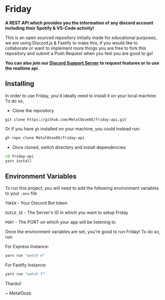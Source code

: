 # Friday
**A REST API which provides you the information of any discord account including their Spotify & VS-Code activity!**

This is an open sourced repository initially made for educational purposes, we are using Discord.js & Fastify to make this, if you would like to collaborate or want to implement more things you are free to fork this repository and submit a Push Request when you feel you are good to go!

**You can also join our [Discord Support Server](https://discord.gg/WkWZ9Y4P62) to request features or to use the realtime api.**

## Installing

In order to use Friday, you'd ideally need to install it on your local machine. To do so,

* Clone the repository

```
git clone https://github.com/MetalOoze05/friday-api.git
```

Or if you have `gh` installed on your machine, you could instead run:
```bash
gh repo clone MetalOoze05/friday-api
```

* Once cloned, switch directory and install dependencies:

```bash
cd friday-api
yarn install
```


## Environment Variables

To run this project, you will need to add the following environment variables to your `.env` file

`TOKEN` - Your Discord Bot token

`GUILD_ID` - The Server's ID in which you want to setup Friday

`PORT` - The PORT on which your app will be listening to
 

Once the environment variables are set, you're good to run Friday! To do so, run:

For Express Instance:
```bash
yarn run "watch e"
```
For Fastify Instance:
```bash
yarn run "watch f"
```

Thanks!

 ~ MetalOoze
